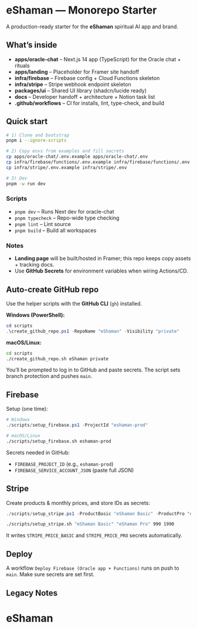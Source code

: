 # eShaman — Monorepo Starter

A production-ready starter for the **eShaman** spiritual AI app and brand.

## What’s inside
- **apps/oracle-chat** – Next.js 14 app (TypeScript) for the Oracle chat + rituals
- **apps/landing** – Placeholder for Framer site handoff
- **infra/firebase** – Firebase config + Cloud Functions skeleton
- **infra/stripe** – Stripe webhook endpoint skeleton
- **packages/ui** – Shared UI library (shadcn/lucide ready)
- **docs** – Developer handoff + architecture + Notion task list
- **.github/workflows** – CI for installs, lint, type-check, and build

## Quick start
```bash
# 1) Clone and bootstrap
pnpm i --ignore-scripts

# 2) Copy envs from examples and fill secrets
cp apps/oracle-chat/.env.example apps/oracle-chat/.env
cp infra/firebase/functions/.env.example infra/firebase/functions/.env
cp infra/stripe/.env.example infra/stripe/.env

# 3) Dev
pnpm -w run dev
```

### Scripts
- `pnpm dev` – Runs Next dev for oracle-chat
- `pnpm typecheck` – Repo-wide type checking
- `pnpm lint` – Lint source
- `pnpm build` – Build all workspaces

### Notes
- **Landing page** will be built/hosted in Framer; this repo keeps copy assets + tracking docs.
- Use **GitHub Secrets** for environment variables when wiring Actions/CD.


## Auto-create GitHub repo
Use the helper scripts with the **GitHub CLI** (`gh`) installed.

**Windows (PowerShell):**
```powershell
cd scripts
.\create_github_repo.ps1 -RepoName "eShaman" -Visibility "private"
```

**macOS/Linux:**
```bash
cd scripts
./create_github_repo.sh eShaman private
```
You’ll be prompted to log in to GitHub and paste secrets. The script sets branch protection and pushes `main`.


## Firebase
Setup (one time):
```powershell
# Windows
./scripts/setup_firebase.ps1 -ProjectId "eshaman-prod"
```
```bash
# macOS/Linux
./scripts/setup_firebase.sh eshaman-prod
```
Secrets needed in GitHub:
- `FIREBASE_PROJECT_ID` (e.g., `eshaman-prod`)
- `FIREBASE_SERVICE_ACCOUNT_JSON` (paste full JSON)

## Stripe
Create products & monthly prices, and store IDs as secrets:
```powershell
./scripts/setup_stripe.ps1 -ProductBasic "eShaman Basic" -ProductPro "eShaman Pro" -BasicPriceMonthlyCents 990 -ProPriceMonthlyCents 1990
```
```bash
./scripts/setup_stripe.sh "eShaman Basic" "eShaman Pro" 990 1990
```
It writes `STRIPE_PRICE_BASIC` and `STRIPE_PRICE_PRO` secrets automatically.

## Deploy
A workflow `Deploy Firebase (Oracle app + Functions)` runs on push to `main`.
Make sure secrets are set first.

## Legacy Notes

# eShaman
